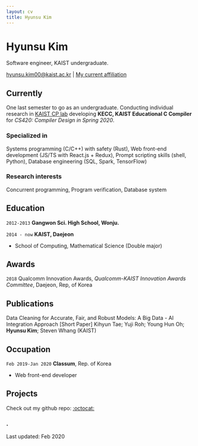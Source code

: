```yaml
---
layout: cv
title: Hyunsu Kim
---
```

# Hyunsu Kim
Software engineer, KAIST undergraduate.

<div id="webaddress">
<a href="mailto:hyunsu.kim00@kaist.ac.kr">hyunsu.kim00@kaist.ac.kr</a>
| <a href="https://cp.kaist.ac.kr/hyunsu.kim">My current affiliation</a>
</div>


## Currently

One last semester to go as an undergraduate. Conducting individual research in [KAIST CP lab](https://cp.kaist.ac.kr) developing **KECC, KAIST Educational C Compiler** for *CS420: Compiler Design in Spring 2020*.

### Specialized in

Systems programming (C/C++) with safety (Rust), Web front-end development (JS/TS with React.js + Redux), Prompt scripting skills (shell, Python), Database engineering (SQL, Spark, TensorFlow)


### Research interests

Concurrent programming, Program verification, Database system


## Education

`2012-2013`
__Gangwon Sci. High School, Wonju.__

`2014 - now`
__KAIST, Daejeon__

- School of Computing, Mathematical Science (Double major)


## Awards

`2018`
Qualcomm Innovation Awards, *Qualcomm-KAIST Innovation Awards Committee*, Daejeon, Rep, of Korea


## Publications

Data Cleaning for Accurate, Fair, and Robust Models: A Big Data - AI Integration Approach [Short Paper] Kihyun Tae; Yuji Roh; Young Hun Oh; __Hyunsu Kim__; Steven Whang (KAIST)


## Occupation

`Feb 2019-Jan 2020`
__Classum__, Rep. of Korea

- Web front-end developer

## Projects

Check out my github repo: [:octocat:](https://github.com/hyunsukimsokcho)

### .

Last updated: Feb 2020


